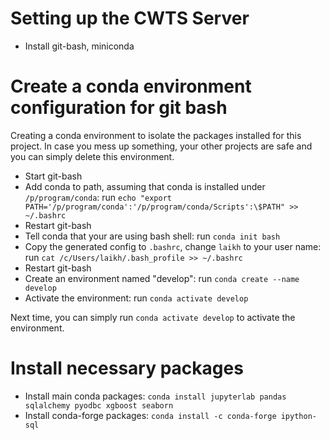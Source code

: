 # Setting up the CWTS Server
* Install git-bash, miniconda

# Create a conda environment configuration for git bash
Creating a conda environment to isolate the packages installed for this project. In case you mess up something, your other projects are safe and you can simply delete this environment.

* Start git-bash
* Add conda to path, assuming that conda is installed under `/p/program/conda`: run `echo "export PATH='/p/program/conda':'/p/program/conda/Scripts':\$PATH" >> ~/.bashrc`
* Restart git-bash
* Tell conda that your are using bash shell: run `conda init bash`
* Copy the generated config to `.bashrc`, change `laikh` to your user name: run `cat /c/Users/laikh/.bash_profile >> ~/.bashrc`
* Restart git-bash
* Create an environment named "develop": run `conda create --name develop`
* Activate the environment: run `conda activate develop`

Next time, you can simply run `conda activate develop` to activate the environment.

# Install necessary packages
* Install main conda packages: `conda install jupyterlab pandas sqlalchemy pyodbc xgboost seaborn`
* Install conda-forge packages: `conda install -c conda-forge ipython-sql`
